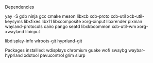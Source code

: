 Dependencies

yay -S gdb ninja gcc cmake meson libxcb xcb-proto xcb-util xcb-util-keysyms libxfixes libx11 libxcomposite xorg-xinput libxrender pixman wayland-protocols cairo pango seatd libxkbcommon xcb-util-wm xorg-xwayland libinput

libdisplay-info
wlroots-git
hyprland-git


Packages installled:
wdisplays
chromium
guake
wofi
swaybg
waybar-hyprland
xdotool
pavucontrol
grim
slurp